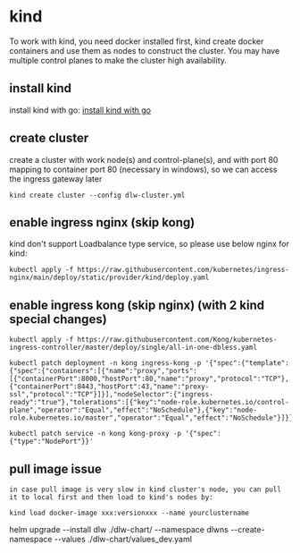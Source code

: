 # kind
To work with kind, you need docker installed first, kind create docker containers and use them as nodes to construct the cluster. You may have multiple control planes to make the cluster high availability.

## install kind
install kind with go: [install kind with go](https://kind.sigs.k8s.io/docs/user/quick-start/#installing-with-go-get--go-install)

## create cluster
create a cluster with work node(s) and control-plane(s), and with port 80 mapping to container port 80 (necessary in windows), so we can access the ingress gateway later

```
kind create cluster --config dlw-cluster.yml
```

## enable ingress nginx (skip kong)
kind don't support Loadbalance type service, so please use below nginx for kind:

```
kubectl apply -f https://raw.githubusercontent.com/kubernetes/ingress-nginx/main/deploy/static/provider/kind/deploy.yaml
```

## enable ingress kong (skip nginx) (with 2 kind special changes)
```
kubectl apply -f https://raw.githubusercontent.com/Kong/kubernetes-ingress-controller/master/deploy/single/all-in-one-dbless.yaml

kubectl patch deployment -n kong ingress-kong -p '{"spec":{"template":{"spec":{"containers":[{"name":"proxy","ports":[{"containerPort":8000,"hostPort":80,"name":"proxy","protocol":"TCP"},{"containerPort":8443,"hostPort":43,"name":"proxy-ssl","protocol":"TCP"}]}],"nodeSelector":{"ingress-ready":"true"},"tolerations":[{"key":"node-role.kubernetes.io/control-plane","operator":"Equal","effect":"NoSchedule"},{"key":"node-role.kubernetes.io/master","operator":"Equal","effect":"NoSchedule"}]}}}}'

kubectl patch service -n kong kong-proxy -p '{"spec":{"type":"NodePort"}}'
```
    
## pull image issue

    in case pull image is very slow in kind cluster's node, you can pull it to local first and then load to kind's nodes by:

```
kind load docker-image xxx:versionxxx --name yourclustername
```

helm upgrade --install dlw ./dlw-chart/ --namespace dlwns --create-namespace --values ./dlw-chart/values_dev.yaml